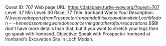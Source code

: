 Quest ID: 707
Web page URL: https://database.turtle-wow.org/?quest=707
Level: 37
Min Level: 30
Race: 77
Title: Ironband Wants You!
Description: $N.I received reports from Prospector Ironband at his excavation site in Loch Modan--he needs some legwork done concerning another of our excavations.$B$BI don't have more details than that, but if you want to stretch your legs then go speak with Ironband.
Objective: Speak with Prospector Ironband at Ironband's Excavation Site in Loch Modan.
